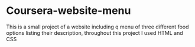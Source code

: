 # Coursera-website-menu
This is a small project of a website including q menu of three different food options listing their description, throughout this project I used HTML and CSS
